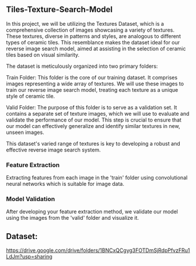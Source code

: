 ## Tiles-Texture-Search-Model
In this project, we will be utilizing the Textures Dataset, which is a comprehensive collection of images showcasing a variety of textures. These textures, diverse in patterns and styles, are analogous to different types of ceramic tiles. This resemblance makes the dataset ideal for our reverse image search model, aimed at assisting in the selection of ceramic tiles based on visual similarity.

The dataset is meticulously organized into two primary folders:

Train Folder: This folder is the core of our training dataset. It comprises images representing a wide array of textures. We will use these images to train our reverse image search model, treating each texture as a unique style of ceramic tile.

Valid Folder: The purpose of this folder is to serve as a validation set. It contains a separate set of texture images, which we will use to evaluate and validate the performance of our model. This step is crucial to ensure that our model can effectively generalize and identify similar textures in new, unseen images.

This dataset's varied range of textures is key to developing a robust and effective reverse image search system.

### Feature Extraction
Extracting features from each image in the 'train' folder using convolutional neural networks which is suitable for image data.
### Model Validation
After developing your feature extraction method, we validate our model using the images from the 'valid' folder and visualize it.

## Dataset:
https://drive.google.com/drive/folders/1BNCxQCgyg3FOTDmSjRdpPfvzFRu1LdJm?usp=sharing
